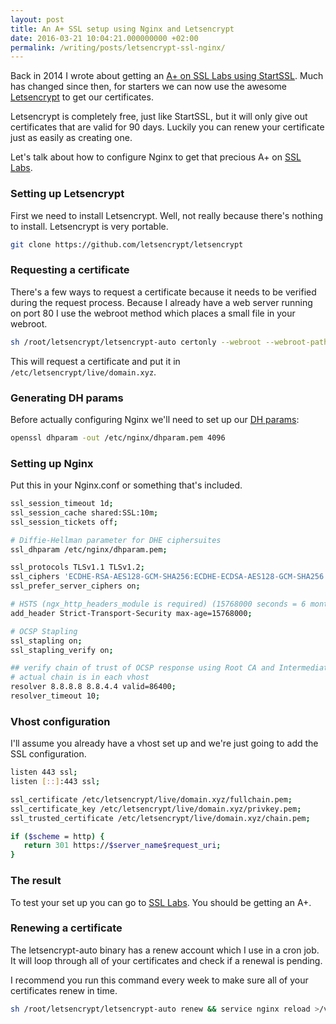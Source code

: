 ```yaml
---
layout: post
title: An A+ SSL setup using Nginx and Letsencrypt
date: 2016-03-21 10:04:21.000000000 +02:00
permalink: /writing/posts/letsencrypt-ssl-nginx/
---
```


Back in 2014 I wrote about getting an [A+ on SSL Labs using StartSSL](https://mijndertstuij.nl/posts/getting-a-on-ssllabs-with-nginx-startssl/). Much has changed since then, for starters we can now use the awesome [Letsencrypt](https://letsencrypt.org/) to get our certificates.

Letsencrypt is completely free, just like StartSSL, but it will only give out certificates that are valid for 90 days. Luckily you can renew your certificate just as easily as creating one.

<!-- more -->

Let's talk about how to configure Nginx to get that precious A+ on [SSL Labs](https://www.ssllabs.com/ssltest/analyze.html).

### Setting up Letsencrypt

First we need to install Letsencrypt. Well, not really because there's nothing to install. Letsencrypt is very portable.

```bash
git clone https://github.com/letsencrypt/letsencrypt
```

### Requesting a certificate

There's a few ways to request a certificate because it needs to be verified during the request process. Because I already have a web server running on port 80 I use the webroot method which places a small file in your webroot.

```bash
sh /root/letsencrypt/letsencrypt-auto certonly --webroot --webroot-path /the/path/of/my/webroot --domains domain.xyz,www.domain.xyz,my.domain.xyz --agree-tos --email foo@bar.xyz
```

This will request a certificate and put it in ```/etc/letsencrypt/live/domain.xyz```.

### Generating DH params

Before actually configuring Nginx we'll need to set up our [DH params](https://wiki.openssl.org/index.php/Diffie-Hellman_parameters):

```bash
openssl dhparam -out /etc/nginx/dhparam.pem 4096
```

### Setting up Nginx

Put this in your Nginx.conf or something that's included.

```bash
ssl_session_timeout 1d;
ssl_session_cache shared:SSL:10m;
ssl_session_tickets off;

# Diffie-Hellman parameter for DHE ciphersuites
ssl_dhparam /etc/nginx/dhparam.pem;

ssl_protocols TLSv1.1 TLSv1.2;
ssl_ciphers 'ECDHE-RSA-AES128-GCM-SHA256:ECDHE-ECDSA-AES128-GCM-SHA256:ECDHE-RSA-AES256-GCM-SHA384:ECDHE-ECDSA-AES256-GCM-SHA384:DHE-RSA-AES128-GCM-SHA256:DHE-DSS-AES128-GCM-SHA256:kEDH+AESGCM:ECDHE-RSA-AES128-SHA256:ECDHE-ECDSA-AES128-SHA256:ECDHE-RSA-AES128-SHA:ECDHE-ECDSA-AES128-SHA:ECDHE-RSA-AES256-SHA384:ECDHE-ECDSA-AES256-SHA384:ECDHE-RSA-AES256-SHA:ECDHE-ECDSA-AES256-SHA:DHE-RSA-AES128-SHA256:DHE-RSA-AES128-SHA:DHE-DSS-AES128-SHA256:DHE-RSA-AES256-SHA256:DHE-DSS-AES256-SHA:DHE-RSA-AES256-SHA:!aNULL:!eNULL:!EXPORT:!DES:!RC4:!3DES:!MD5:!PSK';
ssl_prefer_server_ciphers on;

# HSTS (ngx_http_headers_module is required) (15768000 seconds = 6 months)
add_header Strict-Transport-Security max-age=15768000;

# OCSP Stapling
ssl_stapling on;
ssl_stapling_verify on;

## verify chain of trust of OCSP response using Root CA and Intermediate certs
# actual chain is in each vhost
resolver 8.8.8.8 8.8.4.4 valid=86400;
resolver_timeout 10;
```

### Vhost configuration

I'll assume you already have a vhost set up and we're just going to add the SSL configuration.

```bash
listen 443 ssl;
listen [::]:443 ssl;

ssl_certificate /etc/letsencrypt/live/domain.xyz/fullchain.pem;
ssl_certificate_key /etc/letsencrypt/live/domain.xyz/privkey.pem;
ssl_trusted_certificate /etc/letsencrypt/live/domain.xyz/chain.pem;

if ($scheme = http) {
   return 301 https://$server_name$request_uri;
}
```

### The result

To test your set up you can go to [SSL Labs](https://www.ssllabs.com/ssltest/analyze.html). You should be getting an A+.

### Renewing a certificate

The letsencrypt-auto binary has a renew account which I use in a cron job. It will loop through all of your certificates and check if a renewal is pending.

I recommend you run this command every week to make sure all of your certificates renew in time.

```bash
sh /root/letsencrypt/letsencrypt-auto renew && service nginx reload >/var/log/renew.log
```
